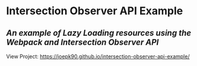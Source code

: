 # Intersection Observer API Example
## _An example of Lazy Loading resources using the Webpack and Intersection Observer API_


View Project: https://joepk90.github.io/intersection-observer-api-example/
